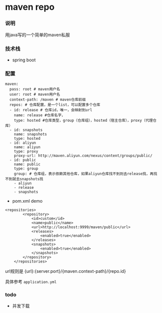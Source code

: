# maven repo

### 说明
用java写的一个简单的maven私服

### 技术栈
* spring boot

### 配置

```
maven:
  pass: root # maven用户名
  user: root # maven用户名
  context-path: /maven # maven仓库前缀
  repos: # 仓库配置，是一个list，可以配置多个仓库
  - id: release # 仓库id，唯一，会映射到url
    name: release #仓库名字，
    type: hosted #仓库类型，group（仓库组），hosted（宿主仓库），proxy（代理仓库）
  - id: snapshots
    name: snapshots
    type: hosted
  - id: aliyun
    name: aliyun
    type: proxy
    proxy-url: http://maven.aliyun.com/nexus/content/groups/public/
  - id: public
    name: public
    type: group
    group: # 仓库组，表示依赖其他仓库，如果aliyun仓库找不到则去release找，再找不到就去snapshots找
    - aliyun
    - release
    - snapshots
```

* pom.xml demo
```
<repositories>
		<repository>
			<id>custom</id>
			<name>public</name>
			<url>http://localhost:9999/maven/public</url>
			<releases>
				<enabled>true</enabled>
			</releases>
			<snapshots>
				<enabled>true</enabled>
			</snapshots>
		</repository>
	</repositories>
```
url规则是 {url}:{server.port}/{maven.context-path}/{repo.id}   

具体参考 `application.yml`
### todo
* 并发下载